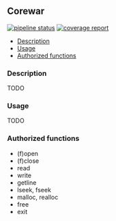 ## Corewar

[![pipeline status](https://gitlab.com/julienp17/corewar/badges/master/pipeline.svg)](https://gitlab.com/julienp17/corewar/commits/master)
[![coverage report](https://gitlab.com/julienp17/corewar/badges/master/coverage.svg)](https://gitlab.com/julienp17/corewar/commits/master)

- [Description](#description)
- [Usage](#usage)
- [Authorized functions](#authorized_functions)

### Description

TODO

### Usage

TODO

### Authorized functions

- (f)open
- (f)close
- read
- write
- getline
- lseek, fseek
- malloc, realloc
- free
- exit